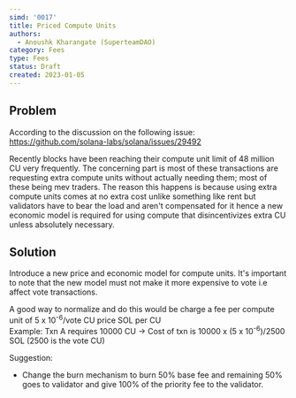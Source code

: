 ```yaml
---
simd: '0017'
title: Priced Compute Units
authors:
  - Anoushk Kharangate (SuperteamDAO)
category: Fees
type: Fees
status: Draft
created: 2023-01-05
---
```


## Problem
According to the discussion on the following issue:
https://github.com/solana-labs/solana/issues/29492

Recently blocks have been reaching their compute unit limit of 48 million CU very frequently. The concerning part is most of these transactions
are requesting extra compute units without actually needing them; most of these being mev traders. The reason this happens is because
using extra compute units comes at no extra cost unlike something like rent but validators have to bear the load and aren't compensated for it
hence a new economic model is required for using compute that disincentivizes extra CU unless absolutely necessary.

## Solution
Introduce a new price and economic model for compute units. It's important to note that the new model must not make it more expensive to vote i.e affect vote
transactions.

A good way to normalize and do this would be charge a fee per compute unit of 5 x 10<sup>-6</sup>/vote CU price SOL per CU<br/>
Example: Txn A requires 10000 CU -> Cost of txn is 10000 x (5 x 10<sup>-6</sup>)/2500 SOL (2500 is the vote CU)


Suggestion:
- Change the burn mechanism to burn 50% base fee and remaining 50% goes to validator and give 100% of the priority fee to the validator.
